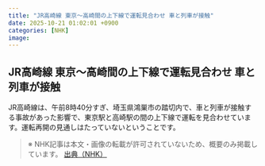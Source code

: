 ```yaml
---
title: "JR高崎線 東京～高崎間の上下線で運転見合わせ 車と列車が接触"
date: 2025-10-21 01:02:01 +0900
categories: [NHK]
image: 
---
```

## JR高崎線 東京～高崎間の上下線で運転見合わせ 車と列車が接触

JR高崎線は、午前8時40分すぎ、埼玉県鴻巣市の踏切内で、車と列車が接触する事故があった影響で、東京駅と高崎駅の間の上下線で運転を見合わせています。運転再開の見通しはたっていないということです。

> ※ NHK記事は本文・画像の転載が許可されていないため、概要のみ掲載しています。
[出典（NHK）](http://www3.nhk.or.jp/news/html/20251021/k10014954391000.html)
